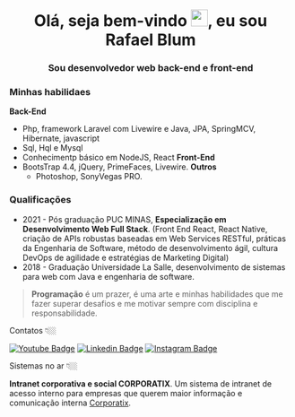 <h1 align="center">Olá, seja bem-vindo <img src="https://raw.githubusercontent.com/kaueMarques/kaueMarques/master/hi.gif" width="30px">, eu sou Rafael Blum</h1>
<h3 align="center">Sou desenvolvedor web back-end e front-end</h3>

### Minhas habilidaes

**Back-End** 
  - Php, framework Laravel com Livewire e Java, JPA, SpringMCV, Hibernate, javascript
  - Sql, Hql e Mysql
  - Conhecimentp básico em NodeJS, React
**Front-End**
  - BootsTrap 4.4, jQuery, PrimeFaces, Livewire.
**Outros**
    - Photoshop, SonyVegas PRO.

### Qualificações
- 2021 - Pós graduação PUC MINAS, **Especialização em Desenvolvimento Web Full Stack**. (Front End React, React Native, criação de APIs robustas baseadas em Web Services RESTful, práticas da Engenharia de Software, método de desenvolvimento ágil, cultura DevOps de agilidade e estratégias de Marketing Digital)
- 2018 - Graduação Universidade La Salle, desenvolvimento de sistemas para web com Java e engenharia de software.


> **Programação** é um prazer, é uma arte e minhas habilidades que me fazer superar desafios e me motivar sempre com disciplina e responsabilidade.

Contatos 👇🏼

[![Youtube Badge](https://img.shields.io/badge/-Youtube-FF0000?style=flat-square&labelColor=FF0000&logo=youtube&logoColor=white&link=https://www.youtube.com/user/rafablum/videos)](https://www.youtube.com/user/rafablum/videos)
[![Linkedin Badge](https://img.shields.io/badge/-LinkedIn-blue?style=flat-square&logo=Linkedin&logoColor=white&link=https://www.linkedin.com/in/rafael-blum-237133114s/)](https://www.linkedin.com/in/rafael-blum-237133114s/)
[![Instagram Badge](https://img.shields.io/badge/-Instagram-violet?style=flat-square&logo=Instagram&logoColor=white&link=https://www.instagram.com/rafablum_/)](https://www.instagram.com/rafablum_/)


Sistemas no ar 👇🏼

**Intranet corporativa e social CORPORATIX**. Um sistema de intranet de acesso interno para empresas que querem maior informação e comunicação interna [Corporatix](https://corporatix.com.br/).
